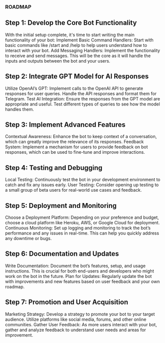 ### ROADMAP

## Step 1: Develop the Core Bot Functionality
With the initial setup complete, it's time to start writing the main functionality of your bot:
Implement Basic Command Handlers: Start with basic commands like /start and /help to help users understand how to interact with your bot.
Add Messaging Handlers: Implement the functionality to receive and send messages. This will be the core as it will handle the inputs and outputs between the bot and your users.

## Step 2: Integrate GPT Model for AI Responses
Utilize OpenAI’s GPT: Implement calls to the OpenAI API to generate responses for user queries. Handle the API responses and format them for Telegram.
Test AI Integration: Ensure the responses from the GPT model are appropriate and useful. Test different types of queries to see how the model handles them.

## Step 3: Implement Advanced Features
Contextual Awareness: Enhance the bot to keep context of a conversation, which can greatly improve the relevance of its responses.
Feedback System: Implement a mechanism for users to provide feedback on bot responses, which can be used to fine-tune and improve interactions.

## Step 4: Testing and Debugging
Local Testing: Continuously test the bot in your development environment to catch and fix any issues early.
User Testing: Consider opening up testing to a small group of beta users for real-world use cases and feedback.

## Step 5: Deployment and Monitoring
Choose a Deployment Platform: Depending on your preference and budget, choose a cloud platform like Heroku, AWS, or Google Cloud for deployment.
Continuous Monitoring: Set up logging and monitoring to track the bot’s performance and any issues in real-time. This can help you quickly address any downtime or bugs.

## Step 6: Documentation and Updates
Write Documentation: Document the bot’s features, setup, and usage instructions. This is crucial for both end-users and developers who might work on the bot in the future.
Plan for Updates: Regularly update the bot with improvements and new features based on user feedback and your own roadmap.

## Step 7: Promotion and User Acquisition
Marketing Strategy: Develop a strategy to promote your bot to your target audience. Utilize platforms like social media, forums, and other online communities.
Gather User Feedback: As more users interact with your bot, gather and analyze feedback to understand user needs and areas for improvement.
